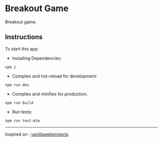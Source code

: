 # Breakout Game

Breakout game.

## Instructions

To start this app:

- Installing Dependencies:

```
npm i
```

- Compiles and hot-reload for development:

```
npm run dev
```

- Compiles and minifies for production:

```
npm run build
```

- Run tests:

```
npm run test:e2e
```

---

Inspired on : [vanillawebprojects](https://github.com/bradtraversy/vanillawebprojects/tree/master/breakout-game)
